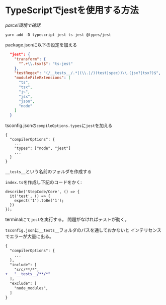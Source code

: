 # TypeScriptでjestを使用する方法

*parcel環境で確認*

```shell
yarn add -D typescript jest ts-jest @types/jest
```

package.jsonに以下の設定を加える
```json:package.json
  "jest": {
    "transform": {
      "^.+\\.tsx?$": "ts-jest"
    },
    "testRegex": "(/__tests__/.*|(\\.|/)(test|spec))\\.(jsx?|tsx?)$",
    "moduleFileExtensions": [
      "ts",
      "tsx",
      "js",
      "jsx",
      "json",
      "node"
    ]
  }
```

tsconfig.jsonの`compileOptions.types`に`jest`を加える
```
{
  "compilerOptions": {
    ...
    "types": ["node", "jest"]
    ...
  }
}
```

`__tests__`という名前のフォルダを作成する

`index.ts`を作成し下記のコードをかく:

```
describe('StepCode/Core', () => {
  it('test', () => {
    expect('1').toBe('1');
  })
});
```

terminalにて`jest`を実行する。
問題がなければテストが動く。


`tsconfig.json`に`__tests__`フォルダのパスを通しておかないと
インテリセンスでエラーが大量に出る。

```diff
{
  "compilerOptions": {
    ...
  },
  "include": [
    "src/**/*",
+   "__tests__/**/*"
  ],
  "exclude": [
    "node_modules",
  ]
}
```

